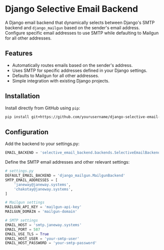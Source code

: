 # Django Selective Email Backend

A Django email backend that dynamically selects between Django's SMTP backend and `django_mailgun` based on the sender's email address. Configure specific email addresses to use SMTP while defaulting to Mailgun for all other addresses.

## Features
- Automatically routes emails based on the sender's address.
- Uses SMTP for specific addresses defined in your Django settings.
- Defaults to Mailgun for all other addresses.
- Simple integration with existing Django projects.

## Installation

Install directly from GitHub using `pip`:

```bash
pip install git+https://github.com/yourusername/django-selective-email-backend.git
```

## Configuration

Add the backend to your settings.py:

```python
EMAIL_BACKEND = 'selective_email_backend.backends.SelectiveEmailBackend'
```

Define the SMTP email addresses and other relevant settings:


```python
# settings.py
DEFAULT_EMAIL_BACKEND = 'django_mailgun.MailgunBackend'
SMTP_EMAIL_ADDRESSES = [
    'janeway@janeway.systems',
    'chakotay@janeway.systems',
]

# Mailgun settings
MAILGUN_API_KEY = 'mailgun-api-key'
MAILGUN_DOMAIN = 'mailgun-domain'

# SMTP settings
EMAIL_HOST = 'smtp.janeway.systems'
EMAIL_PORT = 587
EMAIL_USE_TLS = True
EMAIL_HOST_USER = 'your-smtp-user'
EMAIL_HOST_PASSWORD = 'your-smtp-password'

```